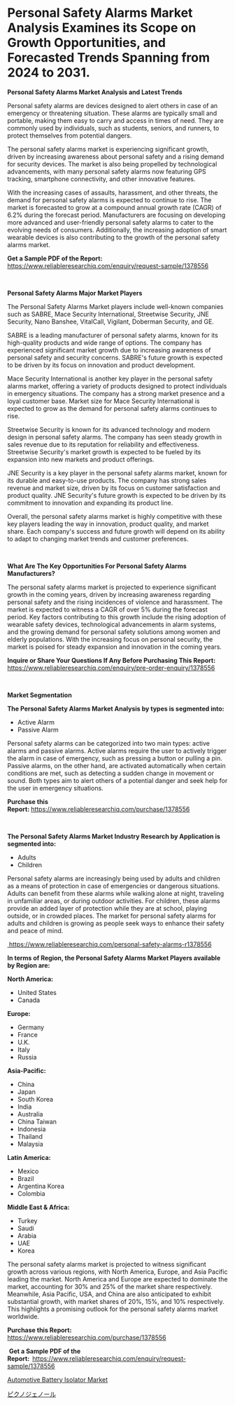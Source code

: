 <p><h1>Personal Safety Alarms Market Analysis Examines its Scope on Growth Opportunities, and Forecasted Trends Spanning from 2024 to 2031.</h1></p><p><strong>Personal Safety Alarms Market Analysis and Latest Trends</strong></p>
<p><p>Personal safety alarms are devices designed to alert others in case of an emergency or threatening situation. These alarms are typically small and portable, making them easy to carry and access in times of need. They are commonly used by individuals, such as students, seniors, and runners, to protect themselves from potential dangers.</p><p>The personal safety alarms market is experiencing significant growth, driven by increasing awareness about personal safety and a rising demand for security devices. The market is also being propelled by technological advancements, with many personal safety alarms now featuring GPS tracking, smartphone connectivity, and other innovative features.</p><p>With the increasing cases of assaults, harassment, and other threats, the demand for personal safety alarms is expected to continue to rise. The market is forecasted to grow at a compound annual growth rate (CAGR) of 6.2% during the forecast period. Manufacturers are focusing on developing more advanced and user-friendly personal safety alarms to cater to the evolving needs of consumers. Additionally, the increasing adoption of smart wearable devices is also contributing to the growth of the personal safety alarms market.</p></p>
<p><strong>Get a Sample PDF of the Report:&nbsp;</strong> <a href="https://www.reliableresearchiq.com/enquiry/request-sample/1378556">https://www.reliableresearchiq.com/enquiry/request-sample/1378556</a></p>
<p>&nbsp;</p>
<p><strong>Personal Safety Alarms Major Market Players</strong></p>
<p><p>The Personal Safety Alarms Market players include well-known companies such as SABRE, Mace Security International, Streetwise Security, JNE Security, Nano Banshee, VitalCall, Vigilant, Doberman Security, and GE. </p><p>SABRE is a leading manufacturer of personal safety alarms, known for its high-quality products and wide range of options. The company has experienced significant market growth due to increasing awareness of personal safety and security concerns. SABRE's future growth is expected to be driven by its focus on innovation and product development.</p><p>Mace Security International is another key player in the personal safety alarms market, offering a variety of products designed to protect individuals in emergency situations. The company has a strong market presence and a loyal customer base. Market size for Mace Security International is expected to grow as the demand for personal safety alarms continues to rise.</p><p>Streetwise Security is known for its advanced technology and modern design in personal safety alarms. The company has seen steady growth in sales revenue due to its reputation for reliability and effectiveness. Streetwise Security's market growth is expected to be fueled by its expansion into new markets and product offerings.</p><p>JNE Security is a key player in the personal safety alarms market, known for its durable and easy-to-use products. The company has strong sales revenue and market size, driven by its focus on customer satisfaction and product quality. JNE Security's future growth is expected to be driven by its commitment to innovation and expanding its product line.</p><p>Overall, the personal safety alarms market is highly competitive with these key players leading the way in innovation, product quality, and market share. Each company's success and future growth will depend on its ability to adapt to changing market trends and customer preferences.</p></p>
<p>&nbsp;</p>
<p><strong>What Are The Key Opportunities For Personal Safety Alarms Manufacturers?</strong></p>
<p><p>The personal safety alarms market is projected to experience significant growth in the coming years, driven by increasing awareness regarding personal safety and the rising incidences of violence and harassment. The market is expected to witness a CAGR of over 5% during the forecast period. Key factors contributing to this growth include the rising adoption of wearable safety devices, technological advancements in alarm systems, and the growing demand for personal safety solutions among women and elderly populations. With the increasing focus on personal security, the market is poised for steady expansion and innovation in the coming years.</p></p>
<p><strong>Inquire or Share Your Questions If Any Before Purchasing This Report:</strong> <a href="https://www.reliableresearchiq.com/enquiry/pre-order-enquiry/1378556">https://www.reliableresearchiq.com/enquiry/pre-order-enquiry/1378556</a></p>
<p>&nbsp;</p>
<p><strong>Market Segmentation</strong></p>
<p><strong>The Personal Safety Alarms Market Analysis by types is segmented into:</strong></p>
<p><ul><li>Active Alarm</li><li>Passive Alarm</li></ul></p>
<p><p>Personal safety alarms can be categorized into two main types: active alarms and passive alarms. Active alarms require the user to actively trigger the alarm in case of emergency, such as pressing a button or pulling a pin. Passive alarms, on the other hand, are activated automatically when certain conditions are met, such as detecting a sudden change in movement or sound. Both types aim to alert others of a potential danger and seek help for the user in emergency situations.</p></p>
<p><strong>Purchase this Report:&nbsp;</strong><a href="https://www.reliableresearchiq.com/purchase/1378556">https://www.reliableresearchiq.com/purchase/1378556</a></p>
<p>&nbsp;</p>
<p><strong>The Personal Safety Alarms Market Industry Research by Application is segmented into:</strong></p>
<p><ul><li>Adults</li><li>Children</li></ul></p>
<p><p>Personal safety alarms are increasingly being used by adults and children as a means of protection in case of emergencies or dangerous situations. Adults can benefit from these alarms while walking alone at night, traveling in unfamiliar areas, or during outdoor activities. For children, these alarms provide an added layer of protection while they are at school, playing outside, or in crowded places. The market for personal safety alarms for adults and children is growing as people seek ways to enhance their safety and peace of mind.</p></p>
<p><a href="https://www.reliableresearchiq.com/personal-safety-alarms-r1378556">&nbsp;https://www.reliableresearchiq.com/personal-safety-alarms-r1378556</a></p>
<p><strong>In terms of Region, the Personal Safety Alarms Market Players available by Region are:</strong></p>
<p>
    <p> <strong> North America: </strong>
        <ul>
            <li>United States</li>
            <li>Canada</li>
        </ul>
        </p> 
    <p> <strong> Europe: </strong>
        <ul>
            <li>Germany</li>
            <li>France</li>
            <li>U.K.</li>
            <li>Italy</li>
            <li>Russia</li>
        </ul>
        </p> 
    <p> <strong> Asia-Pacific: </strong>
        <ul>
            <li>China</li>
            <li>Japan</li>
            <li>South Korea</li>
            <li>India</li>
            <li>Australia</li>
            <li>China Taiwan</li>
            <li>Indonesia</li>
            <li>Thailand</li>
            <li>Malaysia</li>
        </ul>
        </p> 
    <p> <strong> Latin America: </strong>
        <ul>
            <li>Mexico</li>
            <li>Brazil</li>
            <li>Argentina Korea</li>
            <li>Colombia</li>
        </ul>
        </p> 
    <p> <strong> Middle East & Africa: </strong>
        <ul>
            <li>Turkey</li>
            <li>Saudi</li>
            <li>Arabia</li>
            <li>UAE</li>
            <li>Korea</li>
        </ul>
    </p>
    </p>
<p><p>The personal safety alarms market is projected to witness significant growth across various regions, with North America, Europe, and Asia Pacific leading the market. North America and Europe are expected to dominate the market, accounting for 30% and 25% of the market share respectively. Meanwhile, Asia Pacific, USA, and China are also anticipated to exhibit substantial growth, with market shares of 20%, 15%, and 10% respectively. This highlights a promising outlook for the personal safety alarms market worldwide.</p></p>
<p><strong>Purchase this Report: </strong><a href="https://www.reliableresearchiq.com/purchase/1378556">https://www.reliableresearchiq.com/purchase/1378556</a></p>
<p>&nbsp;<strong>Get a Sample PDF of the Report:&nbsp;&nbsp;</strong><a href="https://www.reliableresearchiq.com/enquiry/request-sample/1378556">https://www.reliableresearchiq.com/enquiry/request-sample/1378556</a></p>
<p><strong></strong></p>
<p><p><a href="https://github.com/nusratjahan12006/Market-Research-Report-List-1/blob/main/automotive-battery-isolator-market.md">Automotive Battery Isolator Market</a></p><p><a href="https://github.com/sghwr779811674/Market-Research-Report-List-3/blob/main/381727234172.md">ピクノジェノール</a></p></p>